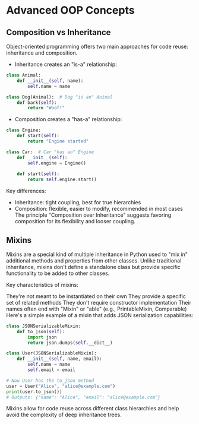 # Advanced OOP Concepts

## Composition vs Inheritance

Object-oriented programming offers two main approaches for code reuse: inheritance and composition.

* Inheritance creates an "is-a" relationship:
```python
class Animal:
    def __init__(self, name):
        self.name = name

class Dog(Animal):  # Dog "is an" Animal
    def bark(self):
        return "Woof!"
```
* Composition creates a "has-a" relationship:
```python
class Engine:
    def start(self):
        return "Engine started"

class Car:  # Car "has an" Engine
    def __init__(self):
        self.engine = Engine()
    
    def start(self):
        return self.engine.start()
```
Key differences:

- Inheritance: tight coupling, best for true hierarchies
- Composition: flexible, easier to modify, recommended in most cases
The principle "Composition over Inheritance" suggests favoring composition for its flexibility and looser coupling.

## Mixins

Mixins are a special kind of multiple inheritance in Python used to "mix in" additional methods and properties from other classes. Unlike traditional inheritance, mixins don't define a standalone class but provide specific functionality to be added to other classes.

Key characteristics of mixins:

They're not meant to be instantiated on their own
They provide a specific set of related methods
They don't require constructor implementation
Their names often end with "Mixin" or "able" (e.g., PrintableMixin, Comparable)
Here's a simple example of a mixin that adds JSON serialization capabilities:
```python
class JSONSerializableMixin:
    def to_json(self):
        import json
        return json.dumps(self.__dict__)

class User(JSONSerializableMixin):
    def __init__(self, name, email):
        self.name = name
        self.email = email

# Now User has the to_json method
user = User("Alice", "alice@example.com")
print(user.to_json())
# Outputs: {"name": "Alice", "email": "alice@example.com"}
```
Mixins allow for code reuse across different class hierarchies and help avoid the complexity of deep inheritance trees.
